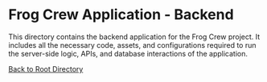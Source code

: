 # Frog Crew Application - Backend

This directory contains the backend application for the Frog Crew project. It includes all the necessary code, assets, and configurations required to run the server-side logic, APIs, and database interactions of the application.

[Back to Root Directory](/README.md)
